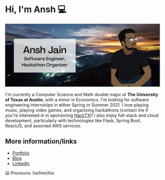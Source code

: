 # Hi, I'm Ansh :computer:

![Image](Banner.png)

I'm currently a Computer Science and Math double major at **The University of Texas at Austin**, with a minor in Economics. I'm looking for software engineering internships in either Spring or Summer 2021. I love playing music, playing video games, and organizing hackathons (contact me if you're interested in in sponsoring [HackTX](http://freetailhackers.com))! I also enjoy full-stack and cloud development, particularly with technologies like Flask, Spring Boot, ReactJS, and assorted AWS services. 

## More information/links
- [Portfolio](http://gamebot2.com)
- [Blog](https://medium.com/@fuzzydice1232)
- [LinkedIn](http://linkedin.com/in/anshjain-145)

:smiley: Pronouns: he/him/his
